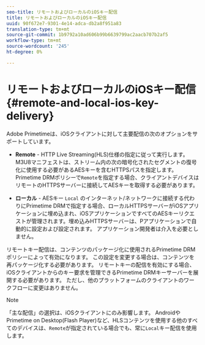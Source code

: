 ```yaml
---
seo-title: リモートおよびローカルのiOSキー配信
title: リモートおよびローカルのiOSキー配信
uuid: 90f672e7-9301-4e14-adca-db2a8f951a83
translation-type: tm+mt
source-git-commit: 1b9792a10ad606b99b6639799ac2aacb707b2af5
workflow-type: tm+mt
source-wordcount: '245'
ht-degree: 0%

---
```



# リモートおよびローカルのiOSキー配信{#remote-and-local-ios-key-delivery}

Adobe Primetimeは、iOSクライアントに対して主要配信の次のオプションをサポートしています。

* **Remote**  - HTTP Live Streaming(HLS)仕様の指定に従って実行します。M3U8マニフェストは、ストリーム内の次の暗号化されたセグメントの復号化に使用する必要があるAESキーを含むHTTPSパスを指定します。Primetime DRMポリシーで`Remote`を指定する場合、クライアントデバイスはリモートのHTTPSサーバーに接続してAESキーを取得する必要があります。

* **ローカル** - AESキー `Local` のインターネット/ネットワークに接続する代わりにPrimetime DRMで指定する場合、ローカルHTTPSサーバーがiOSアプリケーションに埋め込まれ、iOSアプリケーションですべてのAESキーリクエストが管理されます。埋め込みHTTPSサーバーは、Pアプリケーションで自動的に設定および設定されます。 アプリケーション開発者は介入を必要としません。

リモートキー配信は、コンテンツのパッケージ化に使用されるPrimetime DRMポリシーによって有効になります。 この設定を変更する場合は、コンテンツを再パッケージ化する必要があります。 リモートキーの配信を有効にする場合、iOSクライアントからのキー要求を管理できるPrimetime DRMキーサーバーを展開する必要があります。 ただし、他のプラットフォームのクライアントのワークフローに変更はありません。

>[!NOTE]
>
>「主な配信」の選択は、iOSクライアントにのみ影響します。 AndroidやPrimetime on Desktop(Flash Player)など、HLSコンテンツを使用する他のすべてのデバイスは、`Remote`が指定されている場合でも、常に`Local`キー配信を使用します。

